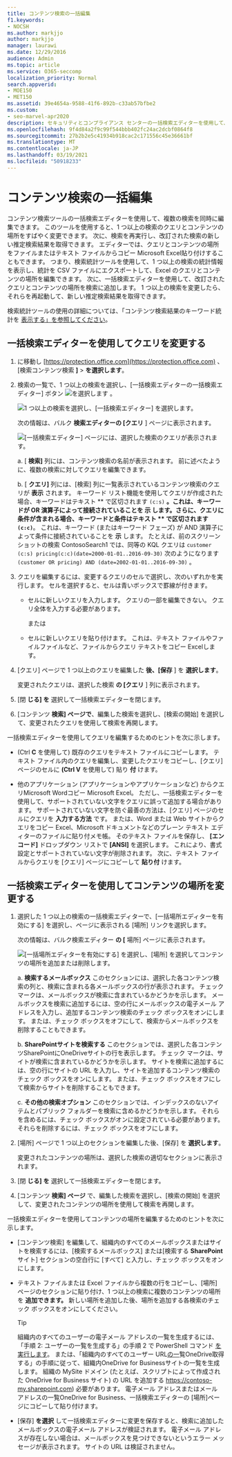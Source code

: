 ```yaml
---
title: コンテンツ検索の一括編集
f1.keywords:
- NOCSH
ms.author: markjjo
author: markjjo
manager: laurawi
ms.date: 12/29/2016
audience: Admin
ms.topic: article
ms.service: O365-seccomp
localization_priority: Normal
search.appverid:
- MOE150
- MET150
ms.assetid: 39e4654a-9588-41f6-892b-c33ab57bfbe2
ms.custom:
- seo-marvel-apr2020
description: セキュリティとコンプライアンス センターの一括検索エディターを使用して、1 つ以上のコンテンツ検索のクエリとコンテンツの場所をすばやく変更します。
ms.openlocfilehash: 9f4d84a2f9c99f544bbb402fc24ac2dcbf0864f8
ms.sourcegitcommit: 27b2b2e5c41934b918cac2c171556c45e36661bf
ms.translationtype: MT
ms.contentlocale: ja-JP
ms.lasthandoff: 03/19/2021
ms.locfileid: "50918233"
---
```

# <a name="bulk-edit-content-searches"></a>コンテンツ検索の一括編集

コンテンツ検索ツールの一括検索エディターを使用して、複数の検索を同時に編集できます。 このツールを使用すると、1 つ以上の検索のクエリとコンテンツの場所をすばやく変更できます。 次に、検索を再実行し、改訂された検索の新しい推定検索結果を取得できます。 エディターでは、クエリとコンテンツの場所をファイルまたはテキスト ファイルからコピー Microsoft Excel貼り付けすることもできます。 つまり、検索統計ツールを使用して、1 つ以上の検索の統計情報を表示し、統計を CSV ファイルにエクスポートして、Excel のクエリとコンテンツの場所を編集できます。 次に、一括検索エディターを使用して、改訂されたクエリとコンテンツの場所を検索に追加します。 1 つ以上の検索を変更したら、それらを再起動して、新しい推定検索結果を取得できます。
  
検索統計ツールの使用の詳細については、「コンテンツ検索結果のキーワード統計を [表示する」を参照してください](view-keyword-statistics-for-content-search.md)。
  
## <a name="use-the-bulk-search-editor-to-change-queries"></a>一括検索エディターを使用してクエリを変更する

1. に移動し [https://protection.office.com](https://protection.office.com) 、[検索コンテンツ検索 **]** \> **を選択します**。
    
2. 検索の一覧で、1 つ以上の検索を選択し、[一括検索エディターの一括検索エディター] ボタン ![ を選択します ](../media/1ddb3d18-2f00-4a7b-98a6-817ca5ec7014.png) 。
    
    ![1 つ以上の検索を選択し、[一括検索エディター] を選択します。](../media/600c9716-89a2-4451-b111-fa7cfaad2006.png)
  
    次の情報は、バルク **検索エディターの [クエリ** ] ページに表示されます。 
    
    ![[一括検索エディター] ページには、選択した検索のクエリが表示されます。](../media/189659af-cc78-4479-b0bc-a93decad2f6c.png)
  
    a. [ **検索]** 列には、コンテンツ検索の名前が表示されます。 前に述べたように、複数の検索に対してクエリを編集できます。 
    
    b. [ **クエリ]** 列には、[検索] 列に一覧表示されているコンテンツ検索のクエリが **表示** されます。 キーワード リスト機能を使用してクエリが作成された場合、キーワードはテキスト ** で区切されます `(c:s)` **。これは、キーワードが OR 演算子によって接続されていることを **示** します。さらに、クエリに条件が含まれる場合、キーワードと条件はテキスト ** で区切されます `(c:c)`**。 これは、キーワード (またはキーワード フェーズ) が AND 演算子によって条件に接続されていることを **示** します。 たとえば、前のスクリーンショットの検索 ContosoSearch1 では、同等の KQL クエリは  `customer (c:s) pricing(c:c)(date=2000-01-01..2016-09-30)` 次のようになります  `(customer OR pricing) AND (date=2002-01-01..2016-09-30)` 。
    
3. クエリを編集するには、変更するクエリのセルで選択し、次のいずれかを実行します。 セルを選択すると、セルは青いボックスで罫線が付きます。
    
   - セルに新しいクエリを入力します。 クエリの一部を編集できない。 クエリ全体を入力する必要があります。
    
      または
    
    - セルに新しいクエリを貼り付けます。 これは、テキスト ファイルやファイルファイルなど、ファイルからクエリ テキストをコピー Excelします。
    
4. [クエリ] ページで 1 つ以上のクエリを編集した **後、[保存** ] を **選択します**。
    
    変更されたクエリは、選択した検索 **の [クエリ** ] 列に表示されます。 
    
5. [閉 **じる] を** 選択して一括検索エディターを閉じます。 
    
6. [コンテンツ **検索] ページで**、編集した検索を選択し、[検索の開始] を選択して、変更されたクエリを使用して検索を再開します。 
    
一括検索エディターを使用してクエリを編集するためのヒントを次に示します。
  
- (Ctrl **C** を使用して) 既存のクエリをテキスト ファイルにコピーします。 テキスト ファイル内のクエリを編集し、変更したクエリをコピーし、[クエリ] ページのセルに **(Ctrl V** を使用して) 貼り **付** けます。 
    
- 他のアプリケーション (アプリケーションやアプリケーションなど) からクエリMicrosoft Wordコピー Microsoft Excel。 ただし、一括検索エディターを使用して、サポートされていない文字をクエリに誤って追加する場合があります。 サポートされていない文字を防ぐ最善の方法は、[クエリ] ページのセルにクエリを **入力する方法** です。 または、Word または Web サイトからクエリをコピー Excel、Microsoft ドキュメントなどのプレーン テキスト エディターのファイルに貼り付メモ帳。 そのテキスト ファイルを保存し、 **[エンコード]** ドロップダウン リストで **[ANSI]** を選択します。 これにより、書式設定とサポートされていない文字が削除されます。 次に、テキスト ファイルからクエリを [クエリ] ページにコピーして **貼り付** けます。 
    
  
## <a name="use-the-bulk-search-editor-to-change-content-locations"></a>一括検索エディターを使用してコンテンツの場所を変更する

1. 選択した 1 つ以上の検索の一括検索エディターで、[一括場所エディターを有効にする] を選択し、ページに表示される [場所] リンクを選択します。 
    
    次の情報は、バルク検索エディター **の [** 場所] ページに表示されます。 
    
    ![[一括場所エディターを有効にする] を選択し、[場所] を選択してコンテンツの場所を追加または削除します。](../media/a5a468ce-bd63-4c53-bc37-ff64cf769e59.png)
  
    a. **検索するメールボックス** このセクションには、選択した各コンテンツ検索の列と、検索に含まれる各メールボックスの行が表示されます。 チェック マークは、メールボックスが検索に含まれているかどうかを示します。 メールボックスを検索に追加するには、空の行にメールボックスの電子メール アドレスを入力し、追加するコンテンツ検索のチェック ボックスをオンにします。 または、チェック ボックスをオフにして、検索からメールボックスを削除することもできます。
    
    b. **SharePointサイトを検索する** このセクションでは、選択した各コンテンツSharePointにOneDriveサイトの行を表示します。 チェック マークは、サイトが検索に含まれているかどうかを示します。 サイトを検索に追加するには、空の行にサイトの URL を入力し、サイトを追加するコンテンツ検索のチェック ボックスをオンにします。 または、チェック ボックスをオフにして検索からサイトを削除することもできます。
    
    c. **その他の検索オプション** このセクションでは、インデックスのないアイテムとパブリック フォルダーを検索に含めるかどうかを示します。 それらを含めるには、チェック ボックスがオンに設定されている必要があります。 それらを削除するには、チェック ボックスをオフにします。
    
2. [場所] ページで 1 つ以上のセクションを編集した後、[保存] を **選択します**。
    
    変更されたコンテンツの場所は、選択した検索の適切なセクションに表示されます。
    
3. [閉 **じる] を** 選択して一括検索エディターを閉じます。 
    
4. [コンテンツ **検索] ページ** で、編集した検索を選択し、[検索の開始] を選択して、変更されたコンテンツの場所を使用して検索を再開します。 
    
一括検索エディターを使用してコンテンツの場所を編集するためのヒントを次に示します。
  
- [コンテンツ検索] を編集して、組織内のすべてのメールボックスまたはサイトを検索するには、[検索するメールボックス] または[検索する **SharePoint** サイト] セクションの空白行に [すべて] と入力し、チェック ボックスをオンにします。 
    
- テキスト ファイルまたは Excel ファイルから複数の行をコピーし、[場所] ページのセクションに貼り付け、1 つ以上の検索に複数のコンテンツの場所を **追加できます。** 新しい場所を追加した後、場所を追加する各検索のチェック ボックスをオンにしてください。 
    
    > [!TIP]
    > 組織内のすべてのユーザーの電子メール アドレスの一覧を生成するには、「手順 2: ユーザーの一覧を生成する」の手順 2 で PowerShell コマンド [を実行します](search-the-mailbox-and-onedrive-for-business-for-a-list-of-users.md#step-2-generate-a-list-of-users)。 または、「組織内のすべてのユーザー URL[の一](/onedrive/list-onedrive-urls)覧OneDrive取得する」の手順に従って、組織内OneDrive for Businessサイトの一覧を生成します。 組織の MySite ドメイン (たとえば、スクリプトによって作成された OneDrive for Business サイト) の URL を追加する https://contoso-my.sharepoint.com) 必要があります。 電子メール アドレスまたはメール アドレスの一覧OneDrive for Business、一括検索エディターの [場所]ページにコピーして貼り付けます。 
  
- [保存] **を選択** して一括検索エディターに変更を保存すると、検索に追加したメールボックスの電子メール アドレスが検証されます。 電子メール アドレスが存在しない場合は、メールボックスを見つけできないというエラー メッセージが表示されます。 サイトの URL は検証されません。 
